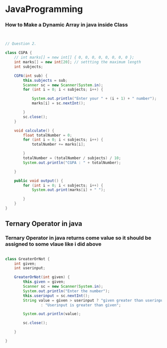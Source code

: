 # JavaProgramming



### How to Make a Dynamic Array in java inside Class
```java


// Question 2.

class CGPA {
    // int marks[] = new int[] { 0, 0, 0, 0, 0, 0, 0, 0 };
    int marks[] = new int[20]; // settting the maximum length
    int subjects;

    CGPA(int sub) {
        this.subjects = sub;
        Scanner sc = new Scanner(System.in);
        for (int i = 0; i < subjects; i++) {

            System.out.println("Enter your " + (i + 1) + " number");
            marks[i] = sc.nextInt();

        }
        sc.close();
    }

    void calculate() {
        float totalNumber = 0;
        for (int i = 0; i < subjects; i++) {
            totalNumber += marks[i];

        }
        totalNumber = (totalNumber / subjects) / 10;
        System.out.println("CGPA : " + totalNumber);

    }

    public void output() {
        for (int i = 0; i < subjects; i++) {
            System.out.print(marks[i] + " ");

        }
    }
}


```


## Ternary Operator in java

### Ternary Operator in java returns come value so it should be assigned to some vlaue like i did above

```java

class GreaterOrNot {
    int given;
    int userinput;

    GreaterOrNot(int given) {
        this.given = given;
        Scanner sc = new Scanner(System.in);
        System.out.println("Enter the number");
        this.userinput = sc.nextInt();
        String value = given > userinput ? "given greater than userinput"
                : "Userinput is greater than given";

        System.out.println(value);

        sc.close();

    }

}

```




